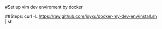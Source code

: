 #Set up vim dev enviroment by docker

##Steps:
curl -L https://raw.github.com/joyxu/docker-my-dev-env/install.sh | sh
